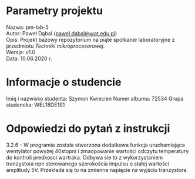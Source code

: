 # Parametry projektu

Nazwa: pm-lab-5  
Autor: Paweł Dąbal (pawel.dabal@wat.edu.pl)  
Opis: Projekt bazowy repozytorium na piąte spotkanie laboratoryjne z przedmiotu _Techniki mikroprocesorowej_.  
Wersja: v1.0  
Data: 10.06.2020 r.

# Informacje o studencie

Imię i nazwisko studenta: Szymon Kwiecien
Numer albumu: 72534
Grupa studencka: WEL18DE1S1

# Odpowiedzi do pytań z instrukcji
3.2.6 - W programie została stworzona dodatkowa funkcja uruchamiająca wentylator powyżej 40stopni i zmaopowanie wartości odczytu temperatury do kontroli predkosci wartraka. Odbywa sie to z wykorzystaniem tranzystora npn sterowanego szerokościa impulsu o stałej wartości amplitudy 5V. Przekłada się to na zmienne napięcie na wyjściu tranzystora. 
